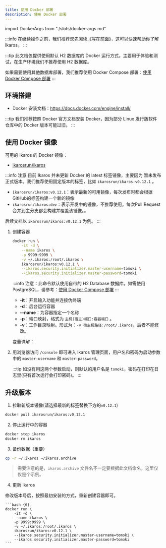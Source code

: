 ```yaml
---
title: 使用 Docker 部署
description: 使用 Docker 部署
---
```


import DockerArgs from "./slots/docker-args.md"

:::info
在继续操作之前，我们推荐您先阅读[《写在前面》](../prepare)，这可以快速帮助你了解 Ikaros。
:::

:::tip
此文档仅提供使用默认 H2 数据库的 Docker 运行方式，主要用于体验和测试，在生产环境我们不推荐使用 H2 数据库。

如果需要使用其他数据库部署，我们推荐使用 Docker Compose 部署：[使用 Docker Compose 部署](./docker-compose)
:::

## 环境搭建

- Docker 安装文档：<https://docs.docker.com/engine/install/>

:::tip
我们推荐按照 Docker 官方文档安装 Docker，因为部分 Linux 发行版软件仓库中的 Docker 版本可能过旧。
:::

## 使用 Docker 镜像

可用的 Ikaros 的 Docker 镜像：

- [ikarosrun/ikaros](https://hub.docker.com/r/ikarosrun/ikaros)

:::info 注意
目前 Ikaros 并未更新 Docker 的 latest 标签镜像，主要因为 暂未发布正式版本。我们推荐使用固定版本的标签，比如 `ikarosrun/ikaros:v0.12.1` 。

- `ikarosrun/ikaros:v0.12.1`：表示最新的可用镜像，每次发布时都会根据GitHub的标签构建一个新的镜像
- `ikarosrun/ikaros:dev`：表示开发中的镜像，不推荐使用，每次Pull Request合并到主分支都会构建并覆盖该镜像。。

后续文档以 `ikarosrun/ikaros:v0.12.1` 为例。
:::

1. 创建容器

    ```bash
    docker run \
        -it -d \
        --name ikaros \
        -p 9999:9999 \
        -v ~/.ikaros:/root/.ikaros \
        ikarosrun/ikaros:v0.12.1 \
        --ikaros.security.initializer.master-username=tomoki \
        --ikaros.security.initializer.master-password=tomoki
    ```

    :::info
    注意：此命令默认使用自带的 H2 Database 数据库。如需使用 PostgreSQL，请参考：[使用 Docker Compose 部署](./docker-compose)
    :::

    - **-it**：开启输入功能并连接伪终端
    - **-d**：后台运行容器
    - **--name**：为容器指定一个名称
    - **-p**：端口映射，格式为 `主机(宿主)端口:容器端口` 。
    - **-v**：工作目录映射。形式为：`-v 宿主机路径:/root/.ikaros`，后者不能修改。

    变量详解：

    <DockerArgs />

1. 用浏览器访问 `/console` 即可进入 Ikaros 管理页面，用户名和密码为启动参数中的 `master-username` 和 `master-password`。

    :::tip
    如没有用这两个参数启动，则默认的用户名是 `tomoki`，密码在打印在日志里(只有首次运行会打印密码)。
    :::

## 升级版本

1. 拉取新版本镜像(请选择最新的标签替换下方的`v0.12.1`)

  ```bash
  docker pull ikarosrun/ikaros:v0.12.1
  ```

2. 停止运行中的容器

  ```bash
  docker stop ikaros
  docker rm ikaros
  ```

3. 备份数据（重要）

  ```bash
  cp -r ~/.ikaros ~/ikaros.archive
  ```

  > 需要注意的是，`ikaros.archive` 文件名不一定要根据此文档命名，这里仅仅是个示例。

4. 更新 Ikaros

  修改版本号后，按照最初安装的方式，重新创建容器即可。

    ```bash {6}
    docker run \
        -it -d \
        --name ikaros \
        -p 9999:9999 \
        -v ~/.ikaros:/root/.ikaros \
        ikarosrun/ikaros:v0.12.1 \
        --ikaros.security.initializer.master-username=tomoki \
        --ikaros.security.initializer.master-password=tomoki
    ```
